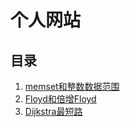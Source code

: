 # 个人网站



## 目录

1. [memset和整数数据范围](memset.md)
1. [Floyd和倍增Floyd](Floyd.md)
1. [Dijkstra最短路](Dijkstra.md)
